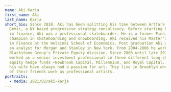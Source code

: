 ```yaml
---
name: Aki Karja
first_name: Aki
last_name: Karja
short_bio: Since 2018, Aki has been splitting his time between Artfare and
  Gemic, a NY based progressive strategy consultancy. Before starting his career
  in finance, Aki was a professional skateboarder. He is a former Finnish
  champion in skateboarding and snowboarding. Aki received his Master’s degree
  in Finance at the Helsinki School of Economics. Post graduation Aki worked as
  an analyst for Morgan and Stanley in New York. From 2004-2006 he worked in
  Blackstone Group's Private Equity division. Since 2006 until late 2017, Aki
  worked as a senior investment professional in three different long-short
  equity hedge funds —Newbrook Capital, Millennium, and Royal Capital. Aki and
  his wife have always had a passion for art. They live in Brooklyn where many
  of their friends work as professional artists.
portraits:
  - media: 2021/02/aki-karja
---
```


